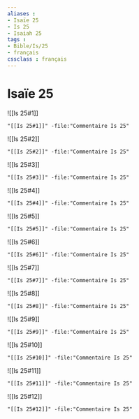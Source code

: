 ```yaml
---
aliases : 
- Isaïe 25
- Is 25
- Isaiah 25
tags : 
- Bible/Is/25
- français
cssclass : français
---
```


# Isaïe 25

![[Is 25#1]]

```query
"[[Is 25#1]]" -file:"Commentaire Is 25"
```

![[Is 25#2]]

```query
"[[Is 25#2]]" -file:"Commentaire Is 25"
```

![[Is 25#3]]

```query
"[[Is 25#3]]" -file:"Commentaire Is 25"
```

![[Is 25#4]]

```query
"[[Is 25#4]]" -file:"Commentaire Is 25"
```

![[Is 25#5]]

```query
"[[Is 25#5]]" -file:"Commentaire Is 25"
```

![[Is 25#6]]

```query
"[[Is 25#6]]" -file:"Commentaire Is 25"
```

![[Is 25#7]]

```query
"[[Is 25#7]]" -file:"Commentaire Is 25"
```

![[Is 25#8]]

```query
"[[Is 25#8]]" -file:"Commentaire Is 25"
```

![[Is 25#9]]

```query
"[[Is 25#9]]" -file:"Commentaire Is 25"
```

![[Is 25#10]]

```query
"[[Is 25#10]]" -file:"Commentaire Is 25"
```

![[Is 25#11]]

```query
"[[Is 25#11]]" -file:"Commentaire Is 25"
```

![[Is 25#12]]

```query
"[[Is 25#12]]" -file:"Commentaire Is 25"
```


